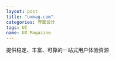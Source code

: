 ```yaml
---
layout: post
title: "uxmag.com"
categories: 界面设计
tags: UI
name: UX Magazine
---
```

提供稳定、丰富、可靠的一站式用户体验资源
<!--break-->
